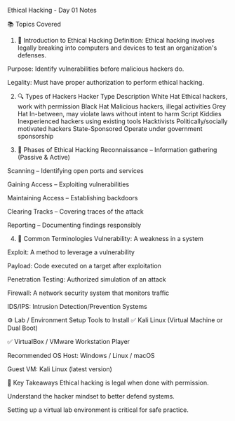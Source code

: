 Ethical Hacking - Day 01 Notes


📚 Topics Covered
1. 🧠 Introduction to Ethical Hacking
Definition: Ethical hacking involves legally breaking into computers and devices to test an organization's defenses.

Purpose: Identify vulnerabilities before malicious hackers do.

Legality: Must have proper authorization to perform ethical hacking.

2. 🔍 Types of Hackers
Hacker Type	Description
White Hat	Ethical hackers, work with permission
Black Hat	Malicious hackers, illegal activities
Grey Hat	In-between, may violate laws without intent to harm
Script Kiddies	Inexperienced hackers using existing tools
Hacktivists	Politically/socially motivated hackers
State-Sponsored	Operate under government sponsorship

3. 🧰 Phases of Ethical Hacking
Reconnaissance – Information gathering (Passive & Active)

Scanning – Identifying open ports and services

Gaining Access – Exploiting vulnerabilities

Maintaining Access – Establishing backdoors

Clearing Tracks – Covering traces of the attack

Reporting – Documenting findings responsibly

4. 🔐 Common Terminologies
Vulnerability: A weakness in a system

Exploit: A method to leverage a vulnerability

Payload: Code executed on a target after exploitation

Penetration Testing: Authorized simulation of an attack

Firewall: A network security system that monitors traffic

IDS/IPS: Intrusion Detection/Prevention Systems

⚙️ Lab / Environment Setup
Tools to Install
✅ Kali Linux (Virtual Machine or Dual Boot)

✅ VirtualBox / VMware Workstation Player

Recommended OS
Host: Windows / Linux / macOS

Guest VM: Kali Linux (latest version)

📌 Key Takeaways
Ethical hacking is legal when done with permission.

Understand the hacker mindset to better defend systems.

Setting up a virtual lab environment is critical for safe practice.
